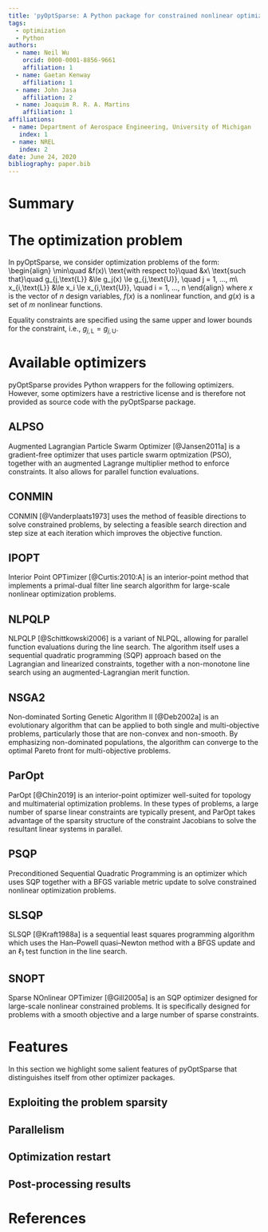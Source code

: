 ```yaml
---
title: 'pyOptSparse: A Python package for constrained nonlinear optimization of large sparse systems'
tags:
  - optimization
  - Python
authors:
  - name: Neil Wu
    orcid: 0000-0001-8856-9661
    affiliation: 1
  - name: Gaetan Kenway
    affiliation: 1
  - name: John Jasa
    affiliation: 2
  - name: Joaquim R. R. A. Martins
    affiliation: 1
affiliations:
 - name: Department of Aerospace Engineering, University of Michigan
   index: 1
 - name: NREL
   index: 2
date: June 24, 2020
bibliography: paper.bib
---
```


# Summary
<!-- Add some general description of pyOptSparse, cite [@Perez2012a] -->
<!-- Cite some papers here that have used pyOptSparse -->

# The optimization problem
In pyOptSparse, we consider optimization problems of the form:
\begin{align}
\min\quad &f(x)\\
\text{with respect to}\quad &x\\
\text{such that}\quad g_{j,\text{L}} &\le g_j(x) \le g_{j,\text{U}}, \quad j = 1, ..., m\\
x_{i,\text{L}} &\le x_i \le x_{i,\text{U}}, \quad i = 1, ..., n
\end{align}
where $x$ is the vector of $n$ design variables, $f(x)$ is a nonlinear function, and $g(x)$ is a set of $m$ nonlinear functions.

Equality constraints are specified using the same upper and lower bounds for the constraint, i.e., $g_{j,\text{L}} = g_{j,\text{U}}$.

# Available optimizers
pyOptSparse provides Python wrappers for the following optimizers.
However, some optimizers have a restrictive license and is therefore not provided as source code with the pyOptSparse package.

## ALPSO
Augmented Lagrangian Particle Swarm Optimizer [@Jansen2011a] is a gradient-free optimizer that uses particle swarm optmization (PSO), together with an augmented Lagrange multiplier method to enforce constraints.
It also allows for parallel function evaluations.

## CONMIN
CONMIN [@Vanderplaats1973] uses the method of feasible directions to solve constrained problems, by selecting a feasible search direction and step size at each iteration which  improves the objective function.

## IPOPT
Interior Point OPTimizer [@Curtis:2010:A] is an interior-point method that implements a primal-dual filter line search algorithm for large-scale nonlinear optimization problems.

## NLPQLP
NLPQLP [@Schittkowski2006] is a variant of NLPQL, allowing for parallel function evaluations during the line search.
The algorithm itself uses a sequential quadratic programming (SQP) approach based on the Lagrangian and linearized constraints, together with a non-monotone line search using an augmented-Lagrangian merit function.

## NSGA2
Non-dominated Sorting Genetic Algorithm II [@Deb2002a] is an evolutionary algorithm that can be applied to both single and multi-objective problems, particularly those that are non-convex and non-smooth.
By emphasizing non-dominated populations, the algorithm can converge to the optimal Pareto front for multi-objective problems.

## ParOpt
ParOpt [@Chin2019] is an interior-point optimizer well-suited for topology and multimaterial optimization problems.
In these types of problems, a large number of sparse linear constraints are typically present, and ParOpt takes advantage of the sparsity structure of the constraint Jacobians to solve the resultant linear systems in parallel.

## PSQP
Preconditioned Sequential Quadratic Programming is an optimizer which uses SQP together with a BFGS variable metric update to solve constrained nonlinear optimization problems.

## SLSQP
SLSQP [@Kraft1988a] is a sequential least squares programming algorithm which uses the Han–Powell quasi–Newton method with a BFGS update and an $\ell_1$ test function in the line search.

## SNOPT
Sparse NOnlinear OPTimizer [@Gill2005a] is an SQP optimizer designed for large-scale nonlinear constrained problems.
It is specifically designed for problems with a smooth objective and a large number of sparse constraints.

# Features
In this section we highlight some salient features of pyOptSparse that distinguishes itself from other optimizer packages.

## Exploiting the problem sparsity

## Parallelism

## Optimization restart

## Post-processing results

# References
